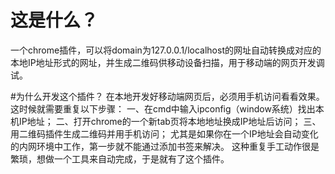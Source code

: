 # 这是什么？
一个chrome插件，可以将domain为127.0.0.1/localhost的网址自动转换成对应的本地IP地址形式的网址，并生成二维码供移动设备扫描，用于移动端的网页开发调试。

#为什么开发这个插件？
在本地开发好移动端网页后，必须用手机访问看看效果。这时候就需要重复以下步骤：
一、在cmd中输入ipconfig（window系统）找出本机IP地址；
二、打开chrome的一个新tab页将本地地址换成IP地址后访问；
三、用二维码插件生成二维码并用手机访问；
尤其是如果你在一个IP地址会自动变化的内网环境中工作，第一步就不能通过添加书签来解决。
这种重复手工动作很是繁琐，想做一个工具来自动完成，于是就有了这个插件。
